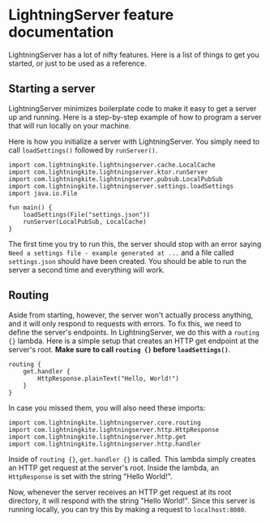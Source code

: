 # LightningServer feature documentation

LightningServer has a lot of nifty features. Here is a list of things to get you started, or just to be used as a
reference.

## Starting a server

LightningServer minimizes boilerplate code to make it easy to get a server up and running. Here is a step-by-step example of how to program a server that will run locally on your machine.

Here is how you initialize a server with LightningServer. You simply need to call `loadSettings()` followed by `runServer()`.

<pre><code>import com.lightningkite.lightningserver.cache.LocalCache
import com.lightningkite.lightningserver.ktor.runServer
import com.lightningkite.lightningserver.pubsub.LocalPubSub
import com.lightningkite.lightningserver.settings.loadSettings
import java.io.File

fun main() {
    loadSettings(File("settings.json"))
    runServer(LocalPubSub, LocalCache)
}
</code></pre>

The first time you try to run this, the server should stop with an error saying `Need a settings file - example generated at ...` and a file called `settings.json` should have been created. You should be able to run the server a second time and everything will work.

## Routing

Aside from starting, however, the server won't actually process anything, and it will only respond to requests with errors. To fix this, we need to define the server's endpoints. In LightningServer, we do this with a `routing {}` lambda. Here is a simple setup that creates an HTTP get endpoint at the server's root. **Make sure to call `routing {}` before `loadSettings()`**.

<pre><code>routing {
    get.handler {
        HttpResponse.plainText("Hello, World!")
    }
}</code></pre>

In case you missed them, you will also need these imports:

<pre><code>import com.lightningkite.lightningserver.core.routing
import com.lightningkite.lightningserver.http.HttpResponse
import com.lightningkite.lightningserver.http.get
import com.lightningkite.lightningserver.http.handler</code></pre>

Inside of `routing {}`, `get.handler {}` is called. This lambda simply creates an HTTP get request at the server's root. Inside the lambda, an `HttpResponse` is set with the string "Hello World!".

Now, whenever the server receives an HTTP get request at its root directory, it will respond with the string "Hello World!". Since this server is running locally, you can try this by making a request to `localhost:8080`.
